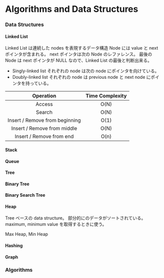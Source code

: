 # Algorithms and Data Structures

### Data Structures

#### Linked List
Linked List は連続した nodes を表現するデータ構造
Node には value と next ポインタが含まれる。
next ポインタは次の Node のレファレンス。
最後の Node は next ポインタが NULL なので、Linked List の最後と判断出来る。
- Singly-linked list それぞれの node は次の node にポインタを向けている。
- Doubly-linked list それぞれの node は previous node と next node にポインタを持っている。

| Operation | Time Complexity |
| :-: | :-: |
| Access | O(N) |
| Search | O(N) |
| Insert / Remove from beginning | O(1) |
| Insert / Remove from middle | O(N) |
| Insert / Remove from end | O(n) |

#### Stack

#### Queue

#### Tree

#### Binary Tree

#### Binary Search Tree

#### Heap
Tree ベースの data structure。
部分的にのデータがソートされている。
maximum, minimum value を取得するときに使う。

Max Heap, Min Heap

#### Hashing

#### Graph

### Algorithms

